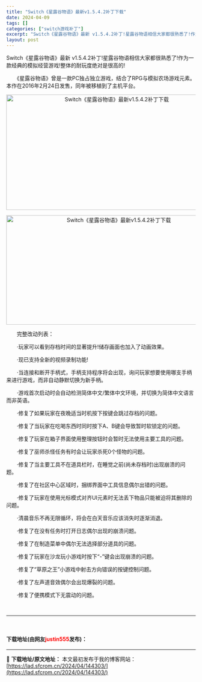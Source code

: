 ```yaml
---
title: "Switch《星露谷物语》最新v1.5.4.2补丁下载"
date: 2024-04-09
tags: []
categories: ["switch游戏补丁"]
excerpt: "Switch《星露谷物语》最新 v1.5.4.2补丁!星露谷物语相信大家都很熟悉了!作为一款经典的模拟经营游戏!整体的耐玩度绝对是很高的! 　　《星露谷物语》曾是一款PC独占独立游戏，结合了RPG与模拟农场游戏元素。本作在2016年2月24日发售，同年被移植到了主机平台。 　　完整改动列表： 　　&amp;&hellip;"
layout: post
---
```


 <p>Switch《星露谷物语》最新 v1.5.4.2补丁!星露谷物语相信大家都很熟悉了!作为一款经典的模拟经营游戏!整体的耐玩度绝对是很高的!</p> <p>　　《星露谷物语》曾是一款PC独占独立游戏，结合了RPG与模拟农场游戏元素。本作在2016年2月24日发售，同年被移植到了主机平台。</p> <p style="text-align: center"><img src="https://lad.sfcrom.cn/wp-content/uploads/2024/04/20240409_661547f8d2e9c.webp" style="height: 306px; width: 572px" alt="Switch《星露谷物语》最新v1.5.4.2补丁下载" /></p> <p style="text-align: center"><img src="https://lad.sfcrom.cn/wp-content/uploads/2024/04/20240409_661547f9425e9.webp" style="height: 290px; width: 583px" alt="Switch《星露谷物语》最新v1.5.4.2补丁下载" /></p> <p>　　完整改动列表：</p> <p>　　&middot;玩家可以看到存档时间的显著提升!储存画面也加入了动画效果。</p> <p>　　&middot;现已支持全新的视频录制功能!</p> <p>　　&middot;当连接和断开手柄式，手柄支持程序将会出现，询问玩家想要使用哪支手柄来进行游戏，而非自动静默切换为新手柄。</p> <p>　　&middot;游戏首次启动时会自动检测简体中文/繁体中文环境，并切换为简体中文语言而非英语。</p> <p>　　&middot;修复了如果玩家在夜晚适当时机按下按键会跳过存档的问题。</p> <p>　　&middot;修复了当玩家在吃喝东西时同时按下A、B键会导致暂时软锁定的问题。</p> <p>　　&middot;修复了玩家在箱子界面使用整理按钮时会暂时无法使用主要工具的问题。</p> <p>　　&middot;修复了巫师杀怪任务有时会让玩家杀死0个怪物的问题。</p> <p>　　&middot;修复了当主要工具不在道具栏时，在睡觉之前(尚未存档时)出现崩溃的问题。</p> <p>　　&middot;修复了在社区中心区域时，捆绑界面中工具信息偶尔出错的问题。</p> <p>　　&middot;修复了玩家在使用光标模式对齐UI元素时无法丢下物品只能被迫将其删除的问题。</p> <p>　　&middot;清晨音乐不再无限循环，将会在白天音乐应该消失时逐渐消退。</p> <p>　　&middot;修复了在没有任务时打开日志偶尔出现的崩溃问题。</p> <p>　　&middot;修复了在制造菜单中偶尔无法选择部分道具的问题。</p> <p>　　&middot;修复了玩家在沙龙玩小游戏时按下&ldquo;-&rdquo;键会出现崩溃的问题。</p> <p>　　&middot;修复了&ldquo;草原之王&rdquo;小游戏中射击方向错误的按键控制问题。</p> <p>　　&middot;修复了左声道音效偶尔会出现爆裂的问题。</p> <p>　　&middot;修复了便携模式下无震动的问题。</p> <p>&nbsp;</p> <hr /> <p>&nbsp;</p> <p><h4>下载地址(由网友<font color="red">justin555</font>发布)：</h4></p> 

---
📖 **下载地址/原文地址：** 本文最初发布于我的博客网站：[https://lad.sfcrom.cn/2024/04/144303/](https://lad.sfcrom.cn/2024/04/144303/)
